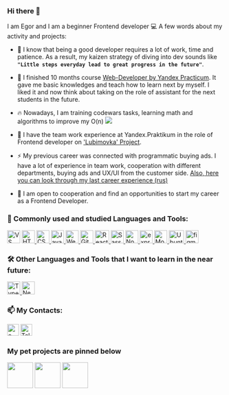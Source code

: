 ### Hi there 👋

I am Egor and I am a beginner Frontend developer 💻 A few words about my activity and projects:

* 🌱 I know that being a good developer requires a lot of work, time and patience. As a result, my kaizen strategy of diving into dev sounds like **`"Little steps everyday lead to great progress in the future"`**.

* 🔭 I finished 10 months course [Web-Developer by Yandex Practicum](https://practicum.yandex.ru/web/). It gave me basic knowledges and teach how to learn next by myself. I liked it and now think about taking on the role of assistant for the next students in the future.

* 🔥 Nowadays, I am training codewars tasks, learning math and algorithms to improve my O(n) <a href="https://www.codewars.com/users/proehavshiynapravo">
  <img src="https://www.codewars.com/users/proehavshiynapravo/badges/micro"><a/>

* 👯 I have the team work experience at Yandex.Praktikum in the role of Frontend developer on ['Lubimovka' Project](https://github.com/Studio-Yandex-Practicum/lubimovka_frontend).

* ⚡ My previous career was connected with programmatic buying ads. I have a lot of experience in team work, cooperation with different departments, buying ads and UX/UI from the customer side. [Also, here you can look through my last career experience (rus)](https://hh.ru/resume/cef70ec4ff02216dce0039ed1f593145416555)

* 🤝 I am open to cooperation and find an opportunities to start my career as a Frontend Developer.

### 🏹 Commonly used and studied Languages and Tools:
<p align="left">
  <a href="https://code.visualstudio.com/" target="_blank"> <img src="https://code.visualstudio.com/assets/images/code-stable.png" alt="VS Code" width="30" height="30"/></a>
  <a href="https://www.w3schools.com/html/" target="_blank"> 
    <img src="https://cryptologos.cc/logos/html-coin-html-logo.png" alt="HTML" width="30" height="30"/>
  </a>
  <a href="https://www.w3schools.com/css/" target="_blank"> 
    <img src="https://icon-library.com/images/css-xxl_10573.png" alt="CSS" width="30" height="30"/>
  </a>
  <a href="https://www.javascript.com/" target="_blank"> 
    <img src="https://cdn.iconscout.com/icon/free/png-256/javascript-2752148-2284965.png" alt="JavaScript" width="30" height="30"/>
  </a>
  <a href="https://webpack.js.org/" target="_blank"> 
    <img src="https://coollogo.net/wp-content/uploads/2021/03/Webpack-logo.svg" alt="Webpack" width="30" height="30"/>
  </a>
  <a href="https://git-scm.com/" target="_blank"> 
    <img src="https://www.vectorlogo.zone/logos/git-scm/git-scm-icon.svg" alt="Git" width="30" height="30"/>
  </a> 
  <a href="https://reactjs.org/" target="_blank"> 
    <img src="https://www.cloudanalogy.co.uk/wp-content/uploads/2019/06/react.png" alt="React" width="33" height="30"/>
  </a> 
  <a href="https://sass-lang.com/styleguide/brand" target="_blank"> 
    <img src="https://sass-lang.com/assets/img/styleguide/seal-color-aef0354c.png" alt="Sass" width="30" height="30"/>
  </a>
  <a href="https://nodejs.org/en/" target="_blank"> 
    <img src="https://devstickers.com/assets/img/pro/kh7x.png" alt="Node.js" width="30" height="30"/>
  </a>
  <a href="https://expressjs.com/" target="_blank"> 
    <img src="https://i2.wp.com/www.mementotech.in/assets/images/icons/express.png" alt="express.js" width="30" height="30"/>
  </a> 
  <a href="https://www.mongodb.com/" target="_blank"> 
    <img src="https://fc01.deviantart.net/fs70/f/2010/168/e/1/Icon_MongoDB_by_xkneo.png" alt="MongoDB" width="30" height="30"/>
  </a>
  <a href="https://ubuntu.com/" target="_blank"> 
    <img src="https://1000logos.net/wp-content/uploads/2017/06/Ubuntu-Logo.png" alt="Ubuntu" width="35" height="30"/>
  </a> 
  <a href="https://www.figma.com/" target="_blank"> 
    <img src="https://www.vectorlogo.zone/logos/figma/figma-icon.svg" alt="figma" width="30" height="30"/>
  </a> 
</p>

### 🛠️ Other Languages and Tools that I want to learn in the near future:
<a href="https://www.typescriptlang.org/" target="_blank">
  <img src="https://upload.wikimedia.org/wikipedia/commons/thumb/4/4c/Typescript_logo_2020.svg/1200px-Typescript_logo_2020.svg.png" alt="TypeScript" width="30" height="30"/>
 </a>
 <a href="https://nextjs.org/" target="_blank"> 
  <img src="https://icedevera.com/images/skills/frontEnd/next.png" alt="Next.js" width="30" height="30"/>
</a>

### 📫 My Contacts:
<a href="mailto:proehavshiy@gmail.com"><img src="http://lofrev.net/wp-content/photos/2016/06/email_logo.png" alt="e-mail" width="27" height="27" /></a>
<a href="https://t.me/proehavshiy" target="_blank"><img src="https://cdn3.iconfinder.com/data/icons/social-media-chamfered-corner/154/telegram-512.png" alt="Telegram" width="27" height="27" /></a>

### My pet projects are pinned below
<p>
  <img width="60"  src="https://camo.githubusercontent.com/b753ef048ce9aa67db09ee335022d3ec124c69ea7557e1acfb59b349de74eaed/68747470733a2f2f6d65646961342e67697068792e636f6d2f6d656469612f645572465867505a39306b56656f6b35726d2f67697068792e6769663f6369643d373930623736313137323064653935646463343238386133316431356133393732303033353130663236326130313034267269643d67697068792e6769662663743d73" />
  <img width="60" src="https://camo.githubusercontent.com/b753ef048ce9aa67db09ee335022d3ec124c69ea7557e1acfb59b349de74eaed/68747470733a2f2f6d65646961342e67697068792e636f6d2f6d656469612f645572465867505a39306b56656f6b35726d2f67697068792e6769663f6369643d373930623736313137323064653935646463343238386133316431356133393732303033353130663236326130313034267269643d67697068792e6769662663743d73" />
  <img width="60" src="https://camo.githubusercontent.com/b753ef048ce9aa67db09ee335022d3ec124c69ea7557e1acfb59b349de74eaed/68747470733a2f2f6d65646961342e67697068792e636f6d2f6d656469612f645572465867505a39306b56656f6b35726d2f67697068792e6769663f6369643d373930623736313137323064653935646463343238386133316431356133393732303033353130663236326130313034267269643d67697068792e6769662663743d73" />
</p>


<!-- 
- 🔭 I’m currently working on ...
- 🌱 I’m currently learning ...
- 👯 I’m looking to collaborate on ...
- 🤔 I’m looking for help with ...
- 💬 Ask me about ...
- 📫 How to reach me: ...
- 😄 Pronouns: ...
- ⚡ Fun fact: ..
-->
